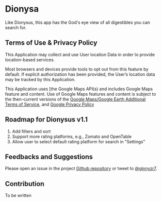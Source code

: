 # Dionysa
Like Dionysus, this app has the God's eye view of all digestibles you can search for.

## Terms of Use & Privacy Policy
This Application may collect and use User location Data in order to provide location-based services.

Most browsers and devices provide tools to opt out from this feature by default. If explicit authorization has been provided, the User’s location data may be tracked by this Application.

This Application uses [the Google Maps API(s) and includes Google Maps feature and content. Use of Google Maps features and content is subject to the then-current versions of the [Google Maps/Google Earth Additional Terms of Service](https://maps.google.com/help/terms_maps.html), and [Google Privacy Policy](https://www.google.com/policies/privacy/)

## Roadmap for Dionysus v1.1
1. Add filters and sort
2. Support more rating platforms, e.g., Zomato and OpenTable
3. Allow user to select default rating platform for search in "Settings"

## Feedbacks and Suggestions
Please open an issue in the project [Github repository](https://github.com/huangginny/Dionysa/issues) or tweet to [@ginnyzr7](https://twitter.com/ginnyzr7).

## Contribution
To be written
